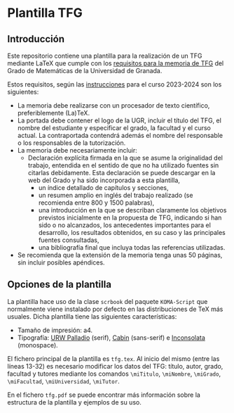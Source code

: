 Plantilla TFG
=============

## Introducción
Este repositorio contiene una plantilla para la realización de un TFG mediante LaTeX que cumple con los [requisitos para la memoria de TFG](https://grados.ugr.es/matematicas/pages/infoacademica/tfg/requisitostfg/!) del Grado de Matemáticas de la Universidad de Granada.

Estos requisitos, según las [instrucciones](https://grados.ugr.es/matematicas/pages/infoacademica/tfg/requisitosTFG) para el curso 2023-2024 son los siguientes:

- La  memoria  debe  realizarse  con  un  procesador  de  texto  científico,  preferiblemente (La)TeX.
- La portada  debe contener  el  logo  de  la UGR,  incluir  el  título del TFG, el nombre del estudiante y especificar el grado, la facultad y el curso actual. La contraportada contendrá además el nombre del responsable o los responsables de la tutorización.
- La memoria debe necesariamente incluir:
  - Declaración explícita firmada en la que se asume la originalidad del trabajo, entendida en el sentido de que no ha utilizado fuentes sin citarlas debidamente. Esta declaración se puede descargar en la web del Grado y ha sido incorporada a esta plantilla,
	- un índice detallado de capítulos y secciones,
	- un resumen amplio en inglés del trabajo realizado (se recomienda entre 800 y 1500 palabras),
	- una introducción en la que se describan claramente los objetivos previstos inicialmente en la propuesta de TFG, indicando si han sido o no alcanzados, los antecedentes importantes para el desarrollo, los resultados obtenidos, en su caso y las principales fuentes consultadas,
	- una bibliografía final que incluya todas las referencias utilizadas.
- Se recomienda que la extensión de la memoria tenga unas 50 páginas, sin incluir posibles apéndices.

## Opciones de la plantilla
La plantilla hace uso de la clase `scrbook` del paquete `KOMA-Script` que normalmente viene instalado por defecto en las distribuciones de TeX más usuales. Dicha plantilla tiene las siguientes características:
- Tamaño de impresión: a4.
- Tipografía: [URW Palladio](http://www.tug.dk/FontCatalogue/urwpalladio/) (serif), [Cabin](http://www.tug.dk/FontCatalogue/cabin/) (sans-serif) e [Inconsolata](http://www.tug.dk/FontCatalogue/inconsolata/) (monospace). 

El fichero principal de la plantilla es `tfg.tex`. Al inicio del mismo (entre las líneas 13-32) es necesario modificar los datos del TFG: título, autor, grado, facultad y tutores mediante los comandos `\miTitulo`, `\miNombre`, `\miGrado`, `\miFacultad`, `\miUniversidad`, `\miTutor`.

En el fichero `tfg.pdf` se puede encontrar más información sobre la estructura de la plantilla y ejemplos de su uso.
